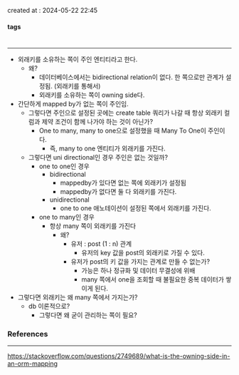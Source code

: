 created at : 2024-05-22 22:45

#### tags

#

--- 

- 외래키를 소유하는 쪽이 주인 엔티티라고 한다.
	- 왜?
		- 데이터베이스에서는 bidirectional relation이 없다. 한 쪽으로만 관계가 설정됨. (외래키를 통해서)
		- 외래키를 소유하는 쪽이 owning side다.
- 간단하게 mapped by가 없는 쪽이 주인임.
	- 그렇다면 주인으로 설정된 곳에는 create table 쿼리가 나갈 때 항상 외래키 컬럼과 제약 조건이 함께 나가야 하는 것이 아닌가?
		- One to many, many to one으로 설정했을 때 Many To One이 주인이다.
			- 즉, many to one 엔티티가 외래키를 가진다.
	- 그렇다면 uni directional인 경우 주인은 없는 것일까?
		- one to one인 경우
			- bidirectional
				- mappedby가 있다면 없는 쪽에 외래키가 설정됨
				- mappedby가 없다면 둘 다 외래키를 가진다.
			- unidirectional
				- one to one 애노테이션이 설정된 쪽에서 외래키를 가진다.
		- one to many인 경우
			- 항상 many 쪽이 외래키를 가진다
				- 왜?
					- 유저 : post (1 : n) 관계
						- 유저의 key 값을 post의 외래키로 가질 수 있다.
					- 유저가 post의 키 값을 가지는 관계로 만들 수 없는가?
						- 가능은 하나 정규화 및 데이터 무결성에 위배
						- many 쪽에서 one을 조회할 때 불필요한 중복 데이터가 쌓이게 된다.
- 그렇다면 외래키는 왜 many 쪽에서 가지는가?
	- db 이론적으로?
		- 그렇다면 왜 굳이 관리하는 쪽이 필요?

### References
---
[]()
https://stackoverflow.com/questions/2749689/what-is-the-owning-side-in-an-orm-mapping
